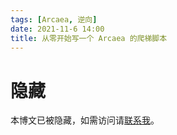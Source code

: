 ```yaml
---
tags: [Arcaea, 逆向]
date: 2021-11-6 14:00
title: 从零开始写一个 Arcaea 的爬梯脚本
---
```


# 隐藏

本博文已被隐藏，如需访问请[联系我](mailto:ly-niko@qq.com)。

